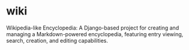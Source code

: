 # wiki
Wikipedia-like Encyclopedia: A Django-based project for creating and managing a Markdown-powered encyclopedia, featuring entry viewing, search, creation, and editing capabilities.
